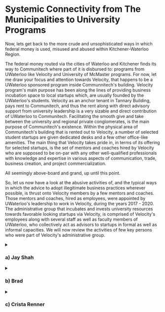 # Systemic Connectivity from The Municipalities to University Programs

Now, lets get back to the more crude and unsophisticated ways in which federal money is used, misused and abused within Kitchener-Waterloo Region. 

The federal money routed via the cities of Waterloo and Kitchener finds its way to Communitech where part of it is disbursed to: programs from UWaterloo like Velocity and University of McMaster programs. For now, let me draw your focus and attention towards Velocity, that happens to be a UWaterloo sponsored program inside Communnitech's building. Velocity program's main purpose has been along the lines of providing business incubation space to local startups which, are usually founded by the UWaterloo's students. Velocity as an anchor tenant in Tannary Building, pays rent to Communitech, and thus the rent along with direct advisory support from university leadership is a very sizable and direct contribution of UWaterloo to Communitech. Facilitating the smooth give and take between the university and regional private conglomerates, is the main purpose of Communitech's existence. Within the physical area of Communitech's building that is rented out to Velocity, a number of selected student startups are given dedicated desks and a few other office-like amenities. The main thing that Velocity takes pride in, in terms of its offering for selected startups, is the set of mentors and coaches hired by Velocity who are supposed to be on-par with any other well-qualified professionals with knowledge and expertise in various aspects of communication, trade, business creation, and project commercialization. 

All seemingly above-board and grand, up until this point. 

So, let us now have a look at the abusive activities of, and the typical ways in which the advice to adopt illegitimate business practices wherever possible, is thrust onto Velocity members by a few mentors and coaches. Those mentors and coaches, hired as employees, were appointed by UWaterloo's leadership to work in Velocity, during the years 2017 - 2020. The administrative group that incubates and invests university resources towards favorable looking startups via Velocity, is comprised of Velocity's employees along with several staff as well as faculty members of UWaterloo, who collectively act as advisors to startups in formal as well as informal capacities. We will now review the activities of few key persons who were part of Velocity's administrative group. 

<details><summary><h3>a) Jay Shah</h3></summary>

Jay's main qualifications appear to come from his experience as a co-founder of BufferBox. As retold by Jay during a public talk given by him in Communitech: he was instrumental in securing a multi-million dollar exit from BufferBox, by being the key person who promised bomb-detection systems within his company's lock-boxes, to Amazon Inc., which then acquired his company. 

BufferBox had a kiosk interface for lockers with a one time password that was messaged to the registered mobile phone of its subscribing customers. But, BufferBox's physical drop-off sites out on the street, in various cities where the kiosk-lockers were located, were unmanned and not monitored like the P.O.Box lockers in post offices. So, during negotiations on the term sheet, when an Amazon executive asked about hazardous or dangerous things being mailed to a BufferBox site, Jay simply lied to the Amazon exec saying that the each BufferBox locker was going to have bomb-detectors, which were already being tested with some success. Saying this lie, then got them the multi-million dollar buy-out deal, as publicly admitted (bragged) by him during that talk. The talk was during a set of events promoted by Communitech for introducing Jay Shah as the new director of Velocity. During those years, Jay also simultaneously held board memberships in various organizations in the Kitchener-Waterloo Region, like the Waterloo EDC.

</details>


<details><summary><h3>b) Brad</h3></summary>

I forgot his last name. But that's not important. Brad was an early employee of BufferBox, so when Jay Shah became director of Velocity, Brad was appointed as a paid employee of Velocity, in the formal capacity of a business coach/mentor. So no cronyism there, right? 

Any ways, Brad's job was to provide assistance to founders of startups incubated in Velocity, within the context of business challenges faced by those founders, and also to give the usual pep-talk to founders with business related catch-phrases, and buzzwords. 

</details>


<details><summary><h3>c) Crista Renner</h3></summary>

Crista was (is) a UWaterloo graduate, with a master's degree in "Peace and Conflict Studies" along with a focus on "Conflict Resolution." She was also a startup founder in the region at some point in her career. The conflict between Crista Renner as a mentor and my startup, which was a part of Velocity in 2017, went something like this — 

</details>


